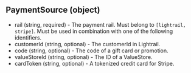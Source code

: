 ## PaymentSource (object)
+ rail (string, required) - The payment rail. Must belong to `[lightrail, stripe]`. Must be used in combination with one of the following identifiers.
+ customerId (string, optional) - The customerId in Lightrail.
+ code (string, optional) - The code of a gift card or promotion.
+ valueStoreId (string, optional) - The ID of a ValueStore.
+ cardToken (string, optional) - A tokenized credit card for Stripe.  